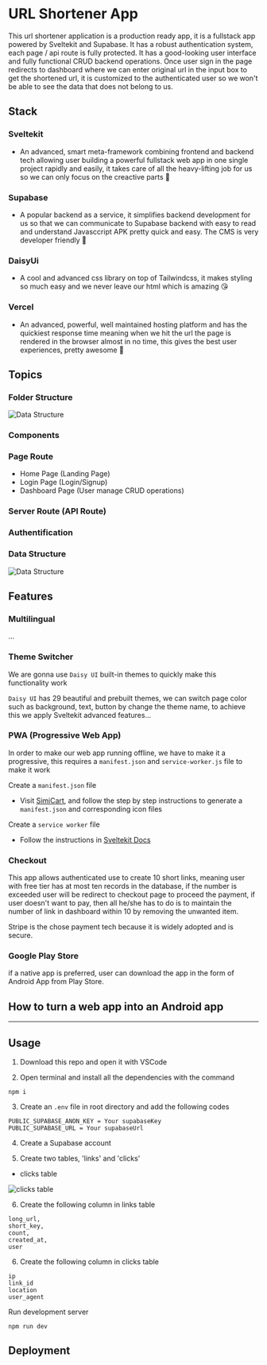 # URL Shortener App

This url shortener application is a production ready app, it is a fullstack app powered by Sveltekit and Supabase. It has a robust authentication system, each page / api route is fully protected. It has a good-looking user interface and fully functional CRUD backend operations. Once user sign in the page redirects to dashboard where we can enter original url in the input box to get the shortened url, it is customized to the authenticated user so we won't be able to see the data that does not belong to us.

## Stack

<!-- Sveltekit - No.1 meta-framework and also the most advanced, smarties  -->
### Sveltekit
- An advanced, smart meta-framework combining frontend and backend tech allowing user building a powerful fullstack web app in one single project rapidly and easily, it takes care of all the heavy-lifting job for us so we can only focus on the creactive parts 🥰

<!-- Supabase - No.1 backend as service, it simplifies backend development  -->
### Supabase 
- A popular backend as a service, it simplifies backend development for us so that we can communicate to Supabase backend with easy to read and understand Javasccript APK pretty quick and easy. The CMS is very developer friendly 🥰

<!-- TailwindCSS - No.1 CSS library, it makes styling so much easy and we  -->
### DaisyUi
- A cool and advanced css library on top of Tailwindcss, it makes styling so much easy and we never leave our html which is amazing 😘

<!-- Vercel - No.1 hosting platform, it is well maintained and has the  -->
### Vercel 
- An advanced, powerful, well maintained hosting platform and has the quickiest response time meaning when we hit the url the page is rendered in the browser almost in no time, this gives the best user experiences, pretty awesome 🥰

## Topics

### Folder Structure 

![Data Structure](https://itzgmdgndusfvggjclwk.supabase.co/storage/v1/object/public/projects/url_shortener/url-shortener-src-folder.png)

### Components

### Page Route

- Home Page (Landing Page)
- Login Page (Login/Signup)
- Dashboard Page (User manage CRUD operations)

### Server Route (API Route)

### Authentification

### Data Structure

![Data Structure](https://itzgmdgndusfvggjclwk.supabase.co/storage/v1/object/public/projects/url_shortener/url-shortener-data-structure.png)

## Features

### Multilingual 

...

### Theme Switcher

We are gonna use `Daisy UI` built-in themes to quickly make this functionality work

`Daisy UI` has 29 beautiful and prebuilt themes, we can switch page color such as background, text, button by change the theme name, to achieve this we apply Sveltekit advanced features...

### PWA (Progressive Web App)

In order to make our web app running offline, we have to make it a progressive, this requires a `manifest.json` and `service-worker.js` file to make it work

Create a `manifest.json` file
- Visit [SimiCart](https://www.simicart.com/manifest-generator.html/), and follow the step by step instructions to generate a `manifest.json` and corresponding icon files

Create a `service worker` file
- Follow the instructions in [Sveltekit Docs](https://kit.svelte.dev/docs/service-workers)

### Checkout

This app allows authenticated use to create 10 short links, meaning user with free tier has at most ten records in the database, if the number is exceeded user will be redirect to checkout page to proceed the payment, if user doesn't want to pay, then all he/she has to do is to maintain the number of link in dashboard within 10 by removing the unwanted item.

Stripe is the chose payment tech because it is widely adopted and is secure.

### Google Play Store 

if a native app is preferred, user can download the app in the form of Android App from Play Store. 

How to turn a web app into an Android app
-

---

## Usage

1. Download this repo and open it with VSCode

2. Open terminal and install all the dependencies with the command
```
npm i
```

3. Create an `.env` file in root directory and add the following codes
```
PUBLIC_SUPABASE_ANON_KEY = Your supabaseKey
PUBLIC_SUPABASE_URL = Your supabaseUrl
```

4. Create a Supabase account

5. Create two tables, 'links' and 'clicks'

- clicks table

![clicks table]()

6. Create the following column in links table
```
long_url,
short_key,
count,
created_at,
user
```

6. Create the following column in clicks table
```
ip
link_id
location
user_agent
```

Run development server
```
npm run dev
```

## Deployment


